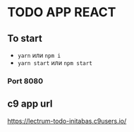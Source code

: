 # TODO APP REACT

## To start
+ `yarn` или `npm i`
+ `yarn start` или `npm start`

### Port 8080

## c9 app url
https://lectrum-todo-initabas.c9users.io/

